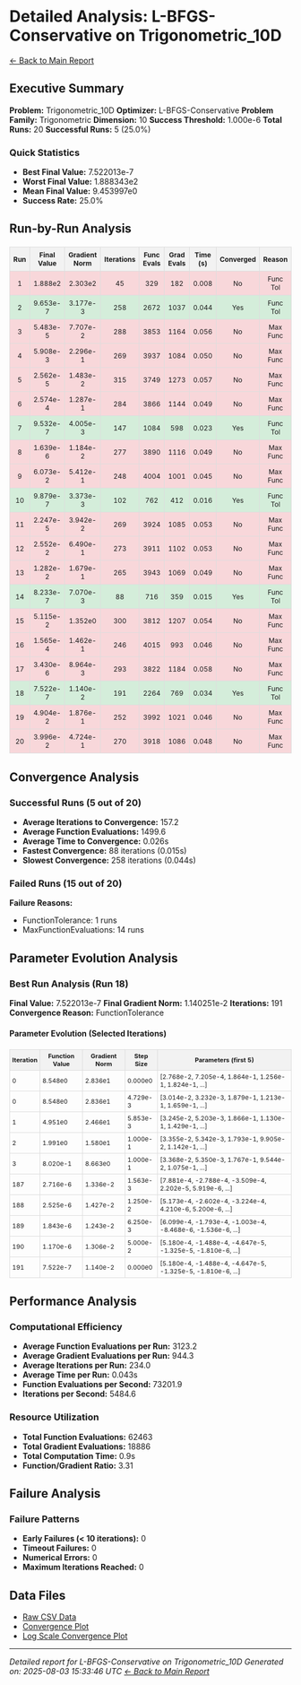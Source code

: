 # Detailed Analysis: L-BFGS-Conservative on Trigonometric_10D
[← Back to Main Report](benchmark_report.md)
## Executive Summary
**Problem:** Trigonometric_10D
**Optimizer:** L-BFGS-Conservative
**Problem Family:** Trigonometric
**Dimension:** 10
**Success Threshold:** 1.000e-6
**Total Runs:** 20
**Successful Runs:** 5 (25.0%)

### Quick Statistics
* **Best Final Value:** 7.522013e-7
* **Worst Final Value:** 1.888343e2
* **Mean Final Value:** 9.453997e0
* **Success Rate:** 25.0%


## Run-by-Run Analysis
<table style="border-collapse: collapse; width: 100%; margin: 20px 0; font-size: 12px;">
<tr style="background-color: #f2f2f2;">
<th style="border: 1px solid #ddd; padding: 6px; text-align: center;">Run</th>
<th style="border: 1px solid #ddd; padding: 6px; text-align: center;">Final Value</th>
<th style="border: 1px solid #ddd; padding: 6px; text-align: center;">Gradient Norm</th>
<th style="border: 1px solid #ddd; padding: 6px; text-align: center;">Iterations</th>
<th style="border: 1px solid #ddd; padding: 6px; text-align: center;">Func Evals</th>
<th style="border: 1px solid #ddd; padding: 6px; text-align: center;">Grad Evals</th>
<th style="border: 1px solid #ddd; padding: 6px; text-align: center;">Time (s)</th>
<th style="border: 1px solid #ddd; padding: 6px; text-align: center;">Converged</th>
<th style="border: 1px solid #ddd; padding: 6px; text-align: center;">Reason</th>
</tr>
<tr style="background-color: #f8d7da;">
<td style="border: 1px solid #ddd; padding: 6px; text-align: center;">1</td>
<td style="border: 1px solid #ddd; padding: 6px; text-align: center;">1.888e2</td>
<td style="border: 1px solid #ddd; padding: 6px; text-align: center;">2.303e2</td>
<td style="border: 1px solid #ddd; padding: 6px; text-align: center;">45</td>
<td style="border: 1px solid #ddd; padding: 6px; text-align: center;">329</td>
<td style="border: 1px solid #ddd; padding: 6px; text-align: center;">182</td>
<td style="border: 1px solid #ddd; padding: 6px; text-align: center;">0.008</td>
<td style="border: 1px solid #ddd; padding: 6px; text-align: center;">No</td>
<td style="border: 1px solid #ddd; padding: 6px; text-align: center;">Func Tol</td>
</tr>
<tr style="background-color: #d4edda;">
<td style="border: 1px solid #ddd; padding: 6px; text-align: center;">2</td>
<td style="border: 1px solid #ddd; padding: 6px; text-align: center;">9.653e-7</td>
<td style="border: 1px solid #ddd; padding: 6px; text-align: center;">3.177e-3</td>
<td style="border: 1px solid #ddd; padding: 6px; text-align: center;">258</td>
<td style="border: 1px solid #ddd; padding: 6px; text-align: center;">2672</td>
<td style="border: 1px solid #ddd; padding: 6px; text-align: center;">1037</td>
<td style="border: 1px solid #ddd; padding: 6px; text-align: center;">0.044</td>
<td style="border: 1px solid #ddd; padding: 6px; text-align: center;">Yes</td>
<td style="border: 1px solid #ddd; padding: 6px; text-align: center;">Func Tol</td>
</tr>
<tr style="background-color: #f8d7da;">
<td style="border: 1px solid #ddd; padding: 6px; text-align: center;">3</td>
<td style="border: 1px solid #ddd; padding: 6px; text-align: center;">5.483e-5</td>
<td style="border: 1px solid #ddd; padding: 6px; text-align: center;">7.707e-2</td>
<td style="border: 1px solid #ddd; padding: 6px; text-align: center;">288</td>
<td style="border: 1px solid #ddd; padding: 6px; text-align: center;">3853</td>
<td style="border: 1px solid #ddd; padding: 6px; text-align: center;">1164</td>
<td style="border: 1px solid #ddd; padding: 6px; text-align: center;">0.056</td>
<td style="border: 1px solid #ddd; padding: 6px; text-align: center;">No</td>
<td style="border: 1px solid #ddd; padding: 6px; text-align: center;">Max Func</td>
</tr>
<tr style="background-color: #f8d7da;">
<td style="border: 1px solid #ddd; padding: 6px; text-align: center;">4</td>
<td style="border: 1px solid #ddd; padding: 6px; text-align: center;">5.908e-3</td>
<td style="border: 1px solid #ddd; padding: 6px; text-align: center;">2.296e-1</td>
<td style="border: 1px solid #ddd; padding: 6px; text-align: center;">269</td>
<td style="border: 1px solid #ddd; padding: 6px; text-align: center;">3937</td>
<td style="border: 1px solid #ddd; padding: 6px; text-align: center;">1084</td>
<td style="border: 1px solid #ddd; padding: 6px; text-align: center;">0.050</td>
<td style="border: 1px solid #ddd; padding: 6px; text-align: center;">No</td>
<td style="border: 1px solid #ddd; padding: 6px; text-align: center;">Max Func</td>
</tr>
<tr style="background-color: #f8d7da;">
<td style="border: 1px solid #ddd; padding: 6px; text-align: center;">5</td>
<td style="border: 1px solid #ddd; padding: 6px; text-align: center;">2.562e-5</td>
<td style="border: 1px solid #ddd; padding: 6px; text-align: center;">1.483e-2</td>
<td style="border: 1px solid #ddd; padding: 6px; text-align: center;">315</td>
<td style="border: 1px solid #ddd; padding: 6px; text-align: center;">3749</td>
<td style="border: 1px solid #ddd; padding: 6px; text-align: center;">1273</td>
<td style="border: 1px solid #ddd; padding: 6px; text-align: center;">0.057</td>
<td style="border: 1px solid #ddd; padding: 6px; text-align: center;">No</td>
<td style="border: 1px solid #ddd; padding: 6px; text-align: center;">Max Func</td>
</tr>
<tr style="background-color: #f8d7da;">
<td style="border: 1px solid #ddd; padding: 6px; text-align: center;">6</td>
<td style="border: 1px solid #ddd; padding: 6px; text-align: center;">2.574e-4</td>
<td style="border: 1px solid #ddd; padding: 6px; text-align: center;">1.287e-1</td>
<td style="border: 1px solid #ddd; padding: 6px; text-align: center;">284</td>
<td style="border: 1px solid #ddd; padding: 6px; text-align: center;">3866</td>
<td style="border: 1px solid #ddd; padding: 6px; text-align: center;">1144</td>
<td style="border: 1px solid #ddd; padding: 6px; text-align: center;">0.049</td>
<td style="border: 1px solid #ddd; padding: 6px; text-align: center;">No</td>
<td style="border: 1px solid #ddd; padding: 6px; text-align: center;">Max Func</td>
</tr>
<tr style="background-color: #d4edda;">
<td style="border: 1px solid #ddd; padding: 6px; text-align: center;">7</td>
<td style="border: 1px solid #ddd; padding: 6px; text-align: center;">9.532e-7</td>
<td style="border: 1px solid #ddd; padding: 6px; text-align: center;">4.005e-3</td>
<td style="border: 1px solid #ddd; padding: 6px; text-align: center;">147</td>
<td style="border: 1px solid #ddd; padding: 6px; text-align: center;">1084</td>
<td style="border: 1px solid #ddd; padding: 6px; text-align: center;">598</td>
<td style="border: 1px solid #ddd; padding: 6px; text-align: center;">0.023</td>
<td style="border: 1px solid #ddd; padding: 6px; text-align: center;">Yes</td>
<td style="border: 1px solid #ddd; padding: 6px; text-align: center;">Func Tol</td>
</tr>
<tr style="background-color: #f8d7da;">
<td style="border: 1px solid #ddd; padding: 6px; text-align: center;">8</td>
<td style="border: 1px solid #ddd; padding: 6px; text-align: center;">1.639e-6</td>
<td style="border: 1px solid #ddd; padding: 6px; text-align: center;">1.184e-2</td>
<td style="border: 1px solid #ddd; padding: 6px; text-align: center;">277</td>
<td style="border: 1px solid #ddd; padding: 6px; text-align: center;">3890</td>
<td style="border: 1px solid #ddd; padding: 6px; text-align: center;">1116</td>
<td style="border: 1px solid #ddd; padding: 6px; text-align: center;">0.049</td>
<td style="border: 1px solid #ddd; padding: 6px; text-align: center;">No</td>
<td style="border: 1px solid #ddd; padding: 6px; text-align: center;">Max Func</td>
</tr>
<tr style="background-color: #f8d7da;">
<td style="border: 1px solid #ddd; padding: 6px; text-align: center;">9</td>
<td style="border: 1px solid #ddd; padding: 6px; text-align: center;">6.073e-2</td>
<td style="border: 1px solid #ddd; padding: 6px; text-align: center;">5.412e-1</td>
<td style="border: 1px solid #ddd; padding: 6px; text-align: center;">248</td>
<td style="border: 1px solid #ddd; padding: 6px; text-align: center;">4004</td>
<td style="border: 1px solid #ddd; padding: 6px; text-align: center;">1001</td>
<td style="border: 1px solid #ddd; padding: 6px; text-align: center;">0.045</td>
<td style="border: 1px solid #ddd; padding: 6px; text-align: center;">No</td>
<td style="border: 1px solid #ddd; padding: 6px; text-align: center;">Max Func</td>
</tr>
<tr style="background-color: #d4edda;">
<td style="border: 1px solid #ddd; padding: 6px; text-align: center;">10</td>
<td style="border: 1px solid #ddd; padding: 6px; text-align: center;">9.879e-7</td>
<td style="border: 1px solid #ddd; padding: 6px; text-align: center;">3.373e-3</td>
<td style="border: 1px solid #ddd; padding: 6px; text-align: center;">102</td>
<td style="border: 1px solid #ddd; padding: 6px; text-align: center;">762</td>
<td style="border: 1px solid #ddd; padding: 6px; text-align: center;">412</td>
<td style="border: 1px solid #ddd; padding: 6px; text-align: center;">0.016</td>
<td style="border: 1px solid #ddd; padding: 6px; text-align: center;">Yes</td>
<td style="border: 1px solid #ddd; padding: 6px; text-align: center;">Func Tol</td>
</tr>
<tr style="background-color: #f8d7da;">
<td style="border: 1px solid #ddd; padding: 6px; text-align: center;">11</td>
<td style="border: 1px solid #ddd; padding: 6px; text-align: center;">2.247e-5</td>
<td style="border: 1px solid #ddd; padding: 6px; text-align: center;">3.942e-2</td>
<td style="border: 1px solid #ddd; padding: 6px; text-align: center;">269</td>
<td style="border: 1px solid #ddd; padding: 6px; text-align: center;">3924</td>
<td style="border: 1px solid #ddd; padding: 6px; text-align: center;">1085</td>
<td style="border: 1px solid #ddd; padding: 6px; text-align: center;">0.053</td>
<td style="border: 1px solid #ddd; padding: 6px; text-align: center;">No</td>
<td style="border: 1px solid #ddd; padding: 6px; text-align: center;">Max Func</td>
</tr>
<tr style="background-color: #f8d7da;">
<td style="border: 1px solid #ddd; padding: 6px; text-align: center;">12</td>
<td style="border: 1px solid #ddd; padding: 6px; text-align: center;">2.552e-2</td>
<td style="border: 1px solid #ddd; padding: 6px; text-align: center;">6.490e-1</td>
<td style="border: 1px solid #ddd; padding: 6px; text-align: center;">273</td>
<td style="border: 1px solid #ddd; padding: 6px; text-align: center;">3911</td>
<td style="border: 1px solid #ddd; padding: 6px; text-align: center;">1102</td>
<td style="border: 1px solid #ddd; padding: 6px; text-align: center;">0.053</td>
<td style="border: 1px solid #ddd; padding: 6px; text-align: center;">No</td>
<td style="border: 1px solid #ddd; padding: 6px; text-align: center;">Max Func</td>
</tr>
<tr style="background-color: #f8d7da;">
<td style="border: 1px solid #ddd; padding: 6px; text-align: center;">13</td>
<td style="border: 1px solid #ddd; padding: 6px; text-align: center;">1.282e-2</td>
<td style="border: 1px solid #ddd; padding: 6px; text-align: center;">1.679e-1</td>
<td style="border: 1px solid #ddd; padding: 6px; text-align: center;">265</td>
<td style="border: 1px solid #ddd; padding: 6px; text-align: center;">3943</td>
<td style="border: 1px solid #ddd; padding: 6px; text-align: center;">1069</td>
<td style="border: 1px solid #ddd; padding: 6px; text-align: center;">0.049</td>
<td style="border: 1px solid #ddd; padding: 6px; text-align: center;">No</td>
<td style="border: 1px solid #ddd; padding: 6px; text-align: center;">Max Func</td>
</tr>
<tr style="background-color: #d4edda;">
<td style="border: 1px solid #ddd; padding: 6px; text-align: center;">14</td>
<td style="border: 1px solid #ddd; padding: 6px; text-align: center;">8.233e-7</td>
<td style="border: 1px solid #ddd; padding: 6px; text-align: center;">7.070e-3</td>
<td style="border: 1px solid #ddd; padding: 6px; text-align: center;">88</td>
<td style="border: 1px solid #ddd; padding: 6px; text-align: center;">716</td>
<td style="border: 1px solid #ddd; padding: 6px; text-align: center;">359</td>
<td style="border: 1px solid #ddd; padding: 6px; text-align: center;">0.015</td>
<td style="border: 1px solid #ddd; padding: 6px; text-align: center;">Yes</td>
<td style="border: 1px solid #ddd; padding: 6px; text-align: center;">Func Tol</td>
</tr>
<tr style="background-color: #f8d7da;">
<td style="border: 1px solid #ddd; padding: 6px; text-align: center;">15</td>
<td style="border: 1px solid #ddd; padding: 6px; text-align: center;">5.115e-2</td>
<td style="border: 1px solid #ddd; padding: 6px; text-align: center;">1.352e0</td>
<td style="border: 1px solid #ddd; padding: 6px; text-align: center;">300</td>
<td style="border: 1px solid #ddd; padding: 6px; text-align: center;">3812</td>
<td style="border: 1px solid #ddd; padding: 6px; text-align: center;">1207</td>
<td style="border: 1px solid #ddd; padding: 6px; text-align: center;">0.054</td>
<td style="border: 1px solid #ddd; padding: 6px; text-align: center;">No</td>
<td style="border: 1px solid #ddd; padding: 6px; text-align: center;">Max Func</td>
</tr>
<tr style="background-color: #f8d7da;">
<td style="border: 1px solid #ddd; padding: 6px; text-align: center;">16</td>
<td style="border: 1px solid #ddd; padding: 6px; text-align: center;">1.565e-4</td>
<td style="border: 1px solid #ddd; padding: 6px; text-align: center;">1.462e-1</td>
<td style="border: 1px solid #ddd; padding: 6px; text-align: center;">246</td>
<td style="border: 1px solid #ddd; padding: 6px; text-align: center;">4015</td>
<td style="border: 1px solid #ddd; padding: 6px; text-align: center;">993</td>
<td style="border: 1px solid #ddd; padding: 6px; text-align: center;">0.046</td>
<td style="border: 1px solid #ddd; padding: 6px; text-align: center;">No</td>
<td style="border: 1px solid #ddd; padding: 6px; text-align: center;">Max Func</td>
</tr>
<tr style="background-color: #f8d7da;">
<td style="border: 1px solid #ddd; padding: 6px; text-align: center;">17</td>
<td style="border: 1px solid #ddd; padding: 6px; text-align: center;">3.430e-6</td>
<td style="border: 1px solid #ddd; padding: 6px; text-align: center;">8.964e-3</td>
<td style="border: 1px solid #ddd; padding: 6px; text-align: center;">293</td>
<td style="border: 1px solid #ddd; padding: 6px; text-align: center;">3822</td>
<td style="border: 1px solid #ddd; padding: 6px; text-align: center;">1184</td>
<td style="border: 1px solid #ddd; padding: 6px; text-align: center;">0.058</td>
<td style="border: 1px solid #ddd; padding: 6px; text-align: center;">No</td>
<td style="border: 1px solid #ddd; padding: 6px; text-align: center;">Max Func</td>
</tr>
<tr style="background-color: #d4edda;">
<td style="border: 1px solid #ddd; padding: 6px; text-align: center;">18</td>
<td style="border: 1px solid #ddd; padding: 6px; text-align: center;">7.522e-7</td>
<td style="border: 1px solid #ddd; padding: 6px; text-align: center;">1.140e-2</td>
<td style="border: 1px solid #ddd; padding: 6px; text-align: center;">191</td>
<td style="border: 1px solid #ddd; padding: 6px; text-align: center;">2264</td>
<td style="border: 1px solid #ddd; padding: 6px; text-align: center;">769</td>
<td style="border: 1px solid #ddd; padding: 6px; text-align: center;">0.034</td>
<td style="border: 1px solid #ddd; padding: 6px; text-align: center;">Yes</td>
<td style="border: 1px solid #ddd; padding: 6px; text-align: center;">Func Tol</td>
</tr>
<tr style="background-color: #f8d7da;">
<td style="border: 1px solid #ddd; padding: 6px; text-align: center;">19</td>
<td style="border: 1px solid #ddd; padding: 6px; text-align: center;">4.904e-2</td>
<td style="border: 1px solid #ddd; padding: 6px; text-align: center;">1.876e-1</td>
<td style="border: 1px solid #ddd; padding: 6px; text-align: center;">252</td>
<td style="border: 1px solid #ddd; padding: 6px; text-align: center;">3992</td>
<td style="border: 1px solid #ddd; padding: 6px; text-align: center;">1021</td>
<td style="border: 1px solid #ddd; padding: 6px; text-align: center;">0.046</td>
<td style="border: 1px solid #ddd; padding: 6px; text-align: center;">No</td>
<td style="border: 1px solid #ddd; padding: 6px; text-align: center;">Max Func</td>
</tr>
<tr style="background-color: #f8d7da;">
<td style="border: 1px solid #ddd; padding: 6px; text-align: center;">20</td>
<td style="border: 1px solid #ddd; padding: 6px; text-align: center;">3.996e-2</td>
<td style="border: 1px solid #ddd; padding: 6px; text-align: center;">4.724e-1</td>
<td style="border: 1px solid #ddd; padding: 6px; text-align: center;">270</td>
<td style="border: 1px solid #ddd; padding: 6px; text-align: center;">3918</td>
<td style="border: 1px solid #ddd; padding: 6px; text-align: center;">1086</td>
<td style="border: 1px solid #ddd; padding: 6px; text-align: center;">0.048</td>
<td style="border: 1px solid #ddd; padding: 6px; text-align: center;">No</td>
<td style="border: 1px solid #ddd; padding: 6px; text-align: center;">Max Func</td>
</tr>
</table>

## Convergence Analysis

### Successful Runs (5 out of 20)

* **Average Iterations to Convergence:** 157.2
* **Average Function Evaluations:** 1499.6
* **Average Time to Convergence:** 0.026s
* **Fastest Convergence:** 88 iterations (0.015s)
* **Slowest Convergence:** 258 iterations (0.044s)

### Failed Runs (15 out of 20)

**Failure Reasons:**
- FunctionTolerance: 1 runs
- MaxFunctionEvaluations: 14 runs

## Parameter Evolution Analysis

### Best Run Analysis (Run 18)
**Final Value:** 7.522013e-7
**Final Gradient Norm:** 1.140251e-2
**Iterations:** 191
**Convergence Reason:** FunctionTolerance

#### Parameter Evolution (Selected Iterations)

<table style="border-collapse: collapse; width: 100%; margin: 20px 0; font-size: 11px;">
<tr style="background-color: #f2f2f2;">
<th style="border: 1px solid #ddd; padding: 4px;">Iteration</th>
<th style="border: 1px solid #ddd; padding: 4px;">Function Value</th>
<th style="border: 1px solid #ddd; padding: 4px;">Gradient Norm</th>
<th style="border: 1px solid #ddd; padding: 4px;">Step Size</th>
<th style="border: 1px solid #ddd; padding: 4px;">Parameters (first 5)</th>
</tr>
<tr><td style="border: 1px solid #ddd; padding: 4px;">0</td><td style="border: 1px solid #ddd; padding: 4px;">8.548e0</td><td style="border: 1px solid #ddd; padding: 4px;">2.836e1</td><td style="border: 1px solid #ddd; padding: 4px;">0.000e0</td><td style="border: 1px solid #ddd; padding: 4px;">[2.768e-2, 7.205e-4, 1.864e-1, 1.256e-1, 1.824e-1, ...]</td></tr>
<tr><td style="border: 1px solid #ddd; padding: 4px;">0</td><td style="border: 1px solid #ddd; padding: 4px;">8.548e0</td><td style="border: 1px solid #ddd; padding: 4px;">2.836e1</td><td style="border: 1px solid #ddd; padding: 4px;">4.729e-3</td><td style="border: 1px solid #ddd; padding: 4px;">[3.014e-2, 3.232e-3, 1.879e-1, 1.213e-1, 1.659e-1, ...]</td></tr>
<tr><td style="border: 1px solid #ddd; padding: 4px;">1</td><td style="border: 1px solid #ddd; padding: 4px;">4.951e0</td><td style="border: 1px solid #ddd; padding: 4px;">2.466e1</td><td style="border: 1px solid #ddd; padding: 4px;">5.853e-3</td><td style="border: 1px solid #ddd; padding: 4px;">[3.245e-2, 5.203e-3, 1.866e-1, 1.130e-1, 1.429e-1, ...]</td></tr>
<tr><td style="border: 1px solid #ddd; padding: 4px;">2</td><td style="border: 1px solid #ddd; padding: 4px;">1.991e0</td><td style="border: 1px solid #ddd; padding: 4px;">1.580e1</td><td style="border: 1px solid #ddd; padding: 4px;">1.000e-1</td><td style="border: 1px solid #ddd; padding: 4px;">[3.355e-2, 5.342e-3, 1.793e-1, 9.905e-2, 1.142e-1, ...]</td></tr>
<tr><td style="border: 1px solid #ddd; padding: 4px;">3</td><td style="border: 1px solid #ddd; padding: 4px;">8.020e-1</td><td style="border: 1px solid #ddd; padding: 4px;">8.663e0</td><td style="border: 1px solid #ddd; padding: 4px;">1.000e-1</td><td style="border: 1px solid #ddd; padding: 4px;">[3.368e-2, 5.350e-3, 1.767e-1, 9.544e-2, 1.075e-1, ...]</td></tr>
<tr><td style="border: 1px solid #ddd; padding: 4px;">187</td><td style="border: 1px solid #ddd; padding: 4px;">2.716e-6</td><td style="border: 1px solid #ddd; padding: 4px;">1.336e-2</td><td style="border: 1px solid #ddd; padding: 4px;">1.563e-3</td><td style="border: 1px solid #ddd; padding: 4px;">[7.881e-4, -2.788e-4, -3.509e-4, 2.202e-5, 5.919e-6, ...]</td></tr>
<tr><td style="border: 1px solid #ddd; padding: 4px;">188</td><td style="border: 1px solid #ddd; padding: 4px;">2.525e-6</td><td style="border: 1px solid #ddd; padding: 4px;">1.427e-2</td><td style="border: 1px solid #ddd; padding: 4px;">1.250e-2</td><td style="border: 1px solid #ddd; padding: 4px;">[5.173e-4, -2.602e-4, -3.224e-4, 4.210e-6, 5.200e-6, ...]</td></tr>
<tr><td style="border: 1px solid #ddd; padding: 4px;">189</td><td style="border: 1px solid #ddd; padding: 4px;">1.843e-6</td><td style="border: 1px solid #ddd; padding: 4px;">1.243e-2</td><td style="border: 1px solid #ddd; padding: 4px;">6.250e-3</td><td style="border: 1px solid #ddd; padding: 4px;">[6.099e-4, -1.793e-4, -1.003e-4, -8.468e-6, -1.536e-6, ...]</td></tr>
<tr><td style="border: 1px solid #ddd; padding: 4px;">190</td><td style="border: 1px solid #ddd; padding: 4px;">1.170e-6</td><td style="border: 1px solid #ddd; padding: 4px;">1.306e-2</td><td style="border: 1px solid #ddd; padding: 4px;">5.000e-2</td><td style="border: 1px solid #ddd; padding: 4px;">[5.180e-4, -1.488e-4, -4.647e-5, -1.325e-5, -1.810e-6, ...]</td></tr>
<tr><td style="border: 1px solid #ddd; padding: 4px;">191</td><td style="border: 1px solid #ddd; padding: 4px;">7.522e-7</td><td style="border: 1px solid #ddd; padding: 4px;">1.140e-2</td><td style="border: 1px solid #ddd; padding: 4px;">0.000e0</td><td style="border: 1px solid #ddd; padding: 4px;">[5.180e-4, -1.488e-4, -4.647e-5, -1.325e-5, -1.810e-6, ...]</td></tr>
</table>

## Performance Analysis

### Computational Efficiency
- **Average Function Evaluations per Run:** 3123.2
- **Average Gradient Evaluations per Run:** 944.3
- **Average Iterations per Run:** 234.0
- **Average Time per Run:** 0.043s
- **Function Evaluations per Second:** 73201.9
- **Iterations per Second:** 5484.6
### Resource Utilization
- **Total Function Evaluations:** 62463
- **Total Gradient Evaluations:** 18886
- **Total Computation Time:** 0.9s
- **Function/Gradient Ratio:** 3.31
## Failure Analysis

### Failure Patterns
- **Early Failures (< 10 iterations):** 0
- **Timeout Failures:** 0
- **Numerical Errors:** 0
- **Maximum Iterations Reached:** 0


## Data Files
* [Raw CSV Data](../data/problems/Trigonometric_10D_results.csv)
* [Convergence Plot](../plots/Trigonometric_10D.png)
* [Log Scale Convergence Plot](../plots/Trigonometric_10D_log.png)


---
*Detailed report for L-BFGS-Conservative on Trigonometric_10D*
*Generated on: 2025-08-03 15:33:46 UTC*
*[← Back to Main Report](../benchmark_report.md)*
